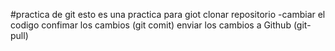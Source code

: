 #practica de git
esto es una practica para giot
clonar repositorio
-cambiar el codigo
confimar los cambios (git comit)
enviar los cambios a Github (git-pull)
